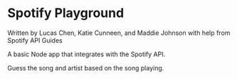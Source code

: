 Spotify Playground
=========================

Written by Lucas Chen, Katie Cunneen, and Maddie Johnson with help from Spotify API Guides

A basic Node app that integrates with the Spotify API. 

Guess the song and artist based on the song playing.
